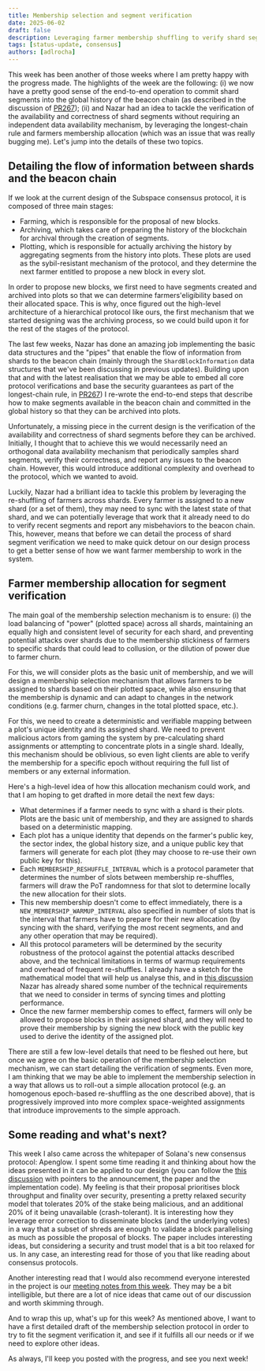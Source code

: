 ```yaml
---
title: Membership selection and segment verification
date: 2025-06-02
draft: false
description: Leveraging farmer membership shuffling to verify shard segments.
tags: [status-update, consensus]
authors: [adlrocha]
---
```


This week has been another of those weeks where I am pretty happy with the progress made. The
highlights of the week are the following: (i) we now have a pretty good sense of the end-to-end
operation to commit shard segments into the global history of the beacon chain (as described in the
discussion of [PR267](https://github.com/nazar-pc/abundance/pull/267)); (ii) and Nazar had an idea
to tackle the verification of the availability and correctness of shard segments without requiring
an independent data availability mechanism, by leveraging the longest-chain rule and farmers
membership allocation (which was an issue that was really bugging me). Let's jump into the details
of these two topics.

<!--more-->

## Detailing the flow of information between shards and the beacon chain

If we look at the current design of the Subspace consensus protocol, it is composed of three main
stages:

- Farming, which is responsible for the proposal of new blocks.
- Archiving, which takes care of preparing the history of the blockchain for archival through the
  creation of segments.
- Plotting, which is responsible for actually archiving the history by aggregating segments from the
  history into plots. These plots are used as the sybil-resistant mechanism of the protocol, and
  they determine the next farmer entitled to propose a new block in every slot.

In order to propose new blocks, we first need to have segments created and archived into plots so
that we can determine farmers'eligibility based on their allocated space. This is why, once figured
out the high-level architecture of a hierarchical protocol like ours, the first mechanism that we
started designing was the archiving process, so we could build upon it for the rest of the stages of
the protocol.

The last few weeks, Nazar has done an amazing job implementing the basic data structures and the
"pipes" that enable the flow of information from shards to the beacon chain (mainly through the
`ShardBlockInformation` data structures that we've been discussing in previous updates). Building
upon that and with the latest realisation that we may be able to embed all core protocol
verifications and base the security guarantees as part of the longest-chain rule, in
[PR267](https://github.com/nazar-pc/abundance/pull/267)) I re-wrote the end-to-end steps that
describe how to make segments available in the beacon chain and committed in the global history so
that they can be archived into plots.

Unfortunately, a missing piece in the current design is the verification of the availability and
correctness of shard segments before they can be archived. Initially, I thought that to achieve this
we would necessarily need an orthogonal data availability mechanism that periodically samples shard
segments, verify their correctness, and report any issues to the beacon chain. However, this would
introduce additional complexity and overhead to the protocol, which we wanted to avoid.

Luckily, Nazar had a brilliant idea to tackle this problem by leveraging the re-shuffling of farmers
across shards. Every farmer is assigned to a new shard (or a set of them), they may need to sync
with the latest state of that shard, and we can potentially leverage that work that it already need
to do to verify recent segments and report any misbehaviors to the beacon chain. This, however,
means that before we can detail the process of shard segment verification we need to make quick
detour on our design process to get a better sense of how we want farmer membership to work in the
system.

## Farmer membership allocation for segment verification

The main goal of the membership selection mechanism is to ensure: (i) the load balancing of "power"
(plotted space) across all shards, maintaining an equally high and consistent level of security for
each shard, and preventing potential attacks over shards due to the membership stickiness of farmers
to specific shards that could lead to collusion, or the dilution of power due to farmer churn.

For this, we will consider plots as the basic unit of membership, and we will design a membership
selection mechanism that allows farmers to be assigned to shards based on their plotted space, while
also ensuring that the membership is dynamic and can adapt to changes in the network conditions
(e.g. farmer churn, changes in the total plotted space, etc.).

For this, we need to create a deterministic and verifiable mapping between a plot's unique identity
and its assigned shard. We need to prevent malicious actors from gaming the system by
pre-calculating shard assignments or attempting to concentrate plots in a single shard. Ideally,
this mechanism should be oblivious, so even light clients are able to verify the membership for a
specific epoch without requiring the full list of members or any external information.

Here's a high-level idea of how this allocation mechanism could work, and that I am hoping to get
drafted in more detail the next few days:

- What determines if a farmer needs to sync with a shard is their plots. Plots are the basic unit of
  membership, and they are assigned to shards based on a deterministic mapping.
- Each plot has a unique identity that depends on the farmer's public key, the sector index, the
  global history size, and a unique public key that farmers will generate for each plot (they may
  choose to re-use their own public key for this).
- Each `MEMBERSHIP_RESHUFFLE_INTERVAL` which is a protocol parameter that determines the number of
  slots between membership re-shuffles, farmers will draw the PoT randomness for that slot to
  determine locally the new allocation for their slots.
- This new membership doesn't come to effect immediately, there is a
  `NEW_MEMBERSHIP_WARMUP_INTERVAL` also specified in number of slots that is the interval that
  farmers have to prepare for their new allocation (by syncing with the shard, verifying the most
  recent segments, and and any other operation that may be required).
- All this protocol parameters will be determined by the security robustness of the protocol against
  the potential attacks described above, and the technical limitations in terms of warmup
  requirements and overhead of frequent re-shuffles. I already have a sketch for the mathematical
  model that will help us analyse this, and in [this discussion][dynamic-difficulty-discussion]
  Nazar has already shared some number of the technical requirements that we need to consider in
  terms of syncing times and plotting performance.
- Once the new farmer membership comes to effect, farmers will only be allowed to propose blocks in
  their assigned shard, and they will need to prove their membership by signing the new block with
  the public key used to derive the identity of the assigned plot.

There are still a few low-level details that need to be fleshed out here, but once we agree on the
basic operation of the membership selection mechanism, we can start detailing the verification of
segments. Even more, I am thinking that we may be able to implement the membership selection in a
way that allows us to roll-out a simple allocation protocol (e.g. an homogenous epoch-based
re-shuffling as the one described above), that is progressively improved into more complex
space-weighted assignments that introduce improvements to the simple approach.

## Some reading and what's next?

This week I also came across the whitepaper of Solana's new consensus protocol: Apenglow. I spent
some time reading it and thinking about how the ideas presented in it can be applied to our design
(you can follow the [this discussion][apenglow-discussion] with pointers to the announcement, the
paper and the implementation code). My feeling is that their proposal prioritises block throughput
and finality over security, presenting a pretty relaxed security model that tolerates 20% of the
stake being malicious, and an additional 20% of it being unavailable (crash-tolerant). It is
interesting how they leverage error correction to disseminate blocks (and the underlying votes) in a
way that a subset of shreds are enough to validate a block parallelising as much as possible the
proposal of blocks. The paper includes interesting ideas, but considering a security and trust model
that is a bit too relaxed for us. In any case, an interesting read for those of you that like
reading about consensus protocols.

Another interesting read that I would also recommend everyone interested in the project is our
[meeting notes from this week][meeting-notes]. They may be a bit intelligible, but there are a lot
of nice ideas that came out of our discussion and worth skimming through.

And to wrap this up, what's up for this week? As mentioned above, I want to have a first detailed
draft of the membership selection protocol in order to try to fit the segment verification it, and
see if it fulfills all our needs or if we need to explore other ideas.

As always, I'll keep you posted with the progress, and see you next week!

[apenglow-discussion]:
  https://abundance.zulipchat.com/#narrow/channel/495788-research/topic/Alpenglow.3A.20A.20New.20Consensus.20for.20Solana/with/520833964
[meeting-notes]:
  https://abundance.zulipchat.com/#narrow/channel/502084-meeting-notes/topic/2025-05-28/with/520884056
[dynamic-difficulty-discussion]:
  https://abundance.zulipchat.com/#narrow/channel/495788-research/topic/Dynamic.20difficulty.20adjustment.20and.20farmer.20allocation.20to.20shard/with/521003286
